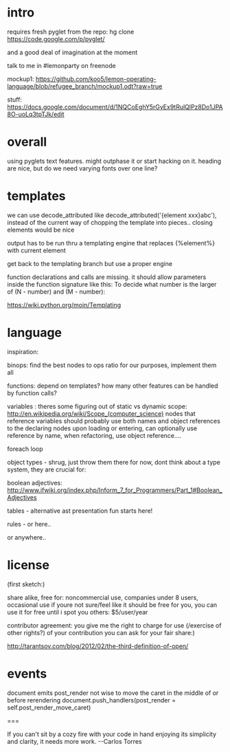 intro
===
requires fresh pyglet from the repo:
hg clone https://code.google.com/p/pyglet/

and a good deal of imagination at the moment

talk to me in #lemonparty on freenode

mockup1: https://github.com/koo5/lemon-operating-language/blob/refugee_branch/mockup1.odt?raw=true

stuff: https://docs.google.com/document/d/1NQCoEghY5rGyEx9tRulQlPz8Do1JPA8O-uoLq3tpTJk/edit




overall
===
using pyglets text features. might outphase it or start hacking on it.
heading are nice, but do we need varying fonts over one line?



templates
===

we can use decode_attributed like decode_attributed('{element xxx}abc'),
instead of the current way of chopping the template into pieces..
closing elements would be nice

output has to be run thru a templating engine that replaces {%element%}
with current element 

get back to the templating branch but use a proper engine

function declarations and calls are missing.   it should allow
parameters inside the function signature like this: To decide what
number is the larger of (N - number) and (M - number):

https://wiki.python.org/moin/Templating






language
===
inspiration:

binops: find the best nodes to ops ratio for our purposes, implement them all

functions: depend on templates?
how many other features can be handled by function calls?

variables : 
theres some figuring out of static vs dynamic scope: http://en.wikipedia.org/wiki/Scope_(computer_science)
nodes that reference variables should probably use both names and object references to the declaring nodes
upon loading or entering, can optionally use reference by name, when refactoring, use object reference....

foreach loop

object types - shrug, just throw them there for now, dont think about a type system, they are crucial for:

boolean adjectives: http://www.ifwiki.org/index.php/Inform_7_for_Programmers/Part_1#Boolean_Adjectives

tables - alternative ast presentation fun starts here!

rules - or here..

or anywhere..





license
===
(first sketch:)

share alike,
free for:
	noncommercial use,
	companies under 8 users,
	occasional use
if youre not sure/feel like it should be free for you, you can use it for free until i spot you
others: $5/user/year

contributor agreement:
you give me the right to charge for use (/exercise of other rights?) of your contribution
you can ask for your fair share:)

http://tarantsov.com/blog/2012/02/the-third-definition-of-open/




events
===
document emits post_render
not wise to move the caret in the middle of or before rerendering
document.push_handlers(post_render = self.post_render_move_caret)




===

If you can't sit by a cozy fire with your code in hand enjoying its simplicity and clarity, it needs more work. --Carlos Torres